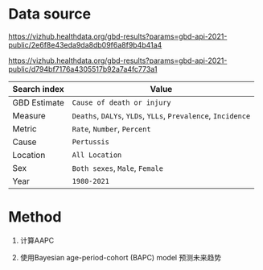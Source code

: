 # Data source

https://vizhub.healthdata.org/gbd-results?params=gbd-api-2021-public/2e6f8e43eda9da8db09f6a8f9b4b41a4

https://vizhub.healthdata.org/gbd-results?params=gbd-api-2021-public/d794bf7176a4305517b92a7a4fc773a1

| Search index | Value                                                        |
| ------------ | ------------------------------------------------------------ |
| GBD Estimate | `Cause of death or injury`                                   |
| Measure      | `Deaths`, `DALYs`, `YLDs`, `YLLs`, `Prevalence`, `Incidence` |
| Metric       | `Rate`, `Number`, `Percent`                                  |
| Cause        | `Pertussis`                                                  |
| Location     | `All Location`                                               |
| Sex          | `Both sexes`, `Male`, `Female`                               |
| Year         | `1980-2021`                                                  |

# Method

1. 计算AAPC

2. 使用Bayesian age-period-cohort (BAPC) model 预测未来趋势